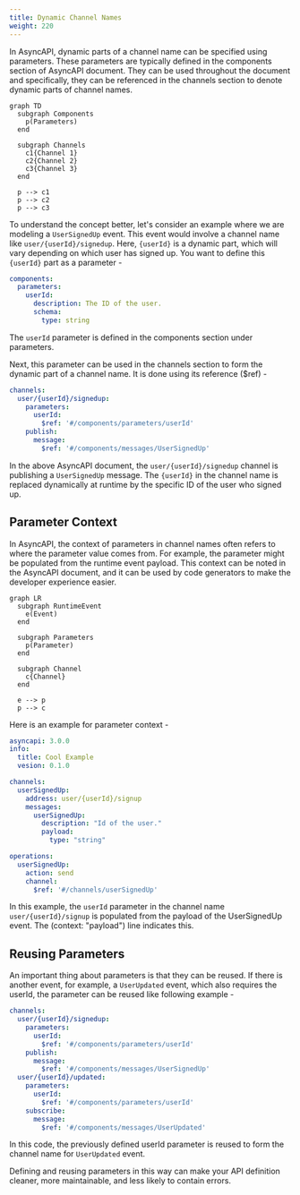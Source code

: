 ```yaml
---
title: Dynamic Channel Names
weight: 220
---
```


In AsyncAPI, dynamic parts of a channel name can be specified using parameters. These parameters are typically defined in the components section of AsyncAPI document. They can be used throughout the document and specifically, they can be referenced in the channels section to denote dynamic parts of channel names.

```mermaid
graph TD
  subgraph Components
    p(Parameters)
  end

  subgraph Channels
    c1{Channel 1}
    c2{Channel 2}
    c3{Channel 3}
  end

  p --> c1
  p --> c2
  p --> c3
```

To understand the concept better, let's consider an example where we are modeling a `UserSignedUp` event. This event would involve a channel name like `user/{userId}/signedup`. Here, `{userId}` is a dynamic part, which will vary depending on which user has signed up. You want to define this `{userId}` part as a parameter -

```yml
components:
  parameters:
    userId:
      description: The ID of the user.
      schema:
        type: string
```

The `userId` parameter is defined in the components section under parameters.

Next, this parameter can be used in the channels section to form the dynamic part of a channel name. It is done using its reference ($ref) -

```yml
channels:
  user/{userId}/signedup:
    parameters:
      userId:
        $ref: '#/components/parameters/userId'
    publish:
      message:
        $ref: '#/components/messages/UserSignedUp'
```

In the above AsyncAPI document, the `user/{userId}/signedup` channel is publishing a `UserSignedUp` message. The `{userId}` in the channel name is replaced dynamically at runtime by the specific ID of the user who signed up.

## Parameter Context

In AsyncAPI, the context of parameters in channel names often refers to where the parameter value comes from. For example, the parameter might be populated from the runtime event payload. This context can be noted in the AsyncAPI document, and it can be used by code generators to make the developer experience easier.

```mermaid
graph LR
  subgraph RuntimeEvent
    e(Event)
  end

  subgraph Parameters
    p(Parameter)
  end

  subgraph Channel
    c{Channel}
  end

  e --> p
  p --> c
```

Here is an example for parameter context -

```yml
asyncapi: 3.0.0
info:
  title: Cool Example
  vesion: 0.1.0

channels:
  userSignedUp:
    address: user/{userId}/signup
    messages:
      userSignedUp:
        description: "Id of the user."
        payload:
          type: "string"

operations:
  userSignedUp:
    action: send
    channel:
      $ref: '#/channels/userSignedUp'
```

In this example, the `userId` parameter in the channel name `user/{userId}/signup` is populated from the payload of the UserSignedUp event. The (context: "payload") line indicates this.

## Reusing Parameters

An important thing about parameters is that they can be reused. If there is another event, for example, a `UserUpdated` event, which also requires the userId, the parameter can be reused like following example -

```yml
channels:
  user/{userId}/signedup:
    parameters:
      userId:
        $ref: '#/components/parameters/userId'
    publish:
      message:
        $ref: '#/components/messages/UserSignedUp'
  user/{userId}/updated:
    parameters:
      userId:
        $ref: '#/components/parameters/userId'
    subscribe:
      message:
        $ref: '#/components/messages/UserUpdated'
```

In this code, the previously defined userId parameter is reused to form the channel name for `UserUpdated` event.

Defining and reusing parameters in this way can make your API definition cleaner, more maintainable, and less likely to contain errors.
